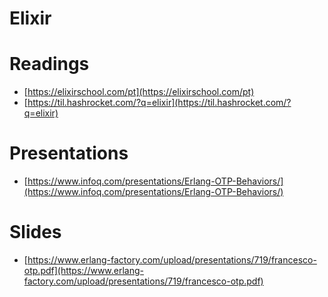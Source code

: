 # Elixir

# Readings
- [https://elixirschool.com/pt](https://elixirschool.com/pt)
- [https://til.hashrocket.com/?q=elixir](https://til.hashrocket.com/?q=elixir)

# Presentations
- [https://www.infoq.com/presentations/Erlang-OTP-Behaviors/](https://www.infoq.com/presentations/Erlang-OTP-Behaviors/)

# Slides
- [https://www.erlang-factory.com/upload/presentations/719/francesco-otp.pdf](https://www.erlang-factory.com/upload/presentations/719/francesco-otp.pdf)

